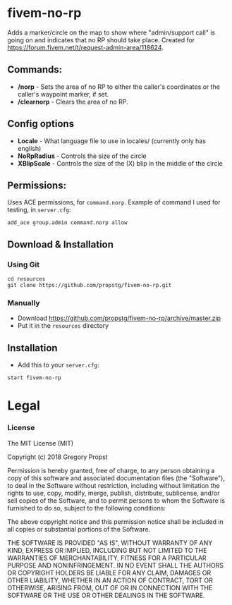 # fivem-no-rp
Adds a marker/circle on the map to show where "admin/support call" is going on and indicates that no RP should take place. Created for https://forum.fivem.net/t/request-admin-area/118624.

## Commands:

* **/norp** - Sets the area of no RP to either the caller's coordinates or the caller's waypoint marker, if set.
* **/clearnorp** - Clears the area of no RP.

## Config options
* **Locale** - What language file to use in locales/ (currently only has english)
* **NoRpRadius** - Controls the size of the circle
* **XBlipScale** - Controls the size of the (X) blip in the middle of the circle

## Permissions:

Uses ACE permissions, for `command.norp`. Example of command I used for testing, in `server.cfg`:
```
add_ace group.admin command.norp allow
```

## Download & Installation

### Using Git
```
cd resources
git clone https://github.com/propstg/fivem-no-rp.git
```

### Manually
- Download https://github.com/propstg/fivem-no-rp/archive/master.zip
- Put it in the `resources` directory

## Installation
- Add this to your `server.cfg`:

```
start fivem-no-rp
```

# Legal
### License
The MIT License (MIT)

Copyright (c) 2018 Gregory Propst

Permission is hereby granted, free of charge, to any person obtaining a copy of this software and associated documentation files (the "Software"), to deal in the Software without restriction, including without limitation the rights to use, copy, modify, merge, publish, distribute, sublicense, and/or sell copies of the Software, and to permit persons to whom the Software is furnished to do so, subject to the following conditions:

The above copyright notice and this permission notice shall be included in all copies or substantial portions of the Software.

THE SOFTWARE IS PROVIDED "AS IS", WITHOUT WARRANTY OF ANY KIND, EXPRESS OR IMPLIED, INCLUDING BUT NOT LIMITED TO THE WARRANTIES OF MERCHANTABILITY, FITNESS FOR A PARTICULAR PURPOSE AND NONINFRINGEMENT. IN NO EVENT SHALL THE AUTHORS OR COPYRIGHT HOLDERS BE LIABLE FOR ANY CLAIM, DAMAGES OR OTHER LIABILITY, WHETHER IN AN ACTION OF CONTRACT, TORT OR OTHERWISE, ARISING FROM, OUT OF OR IN CONNECTION WITH THE SOFTWARE OR THE USE OR OTHER DEALINGS IN THE SOFTWARE.